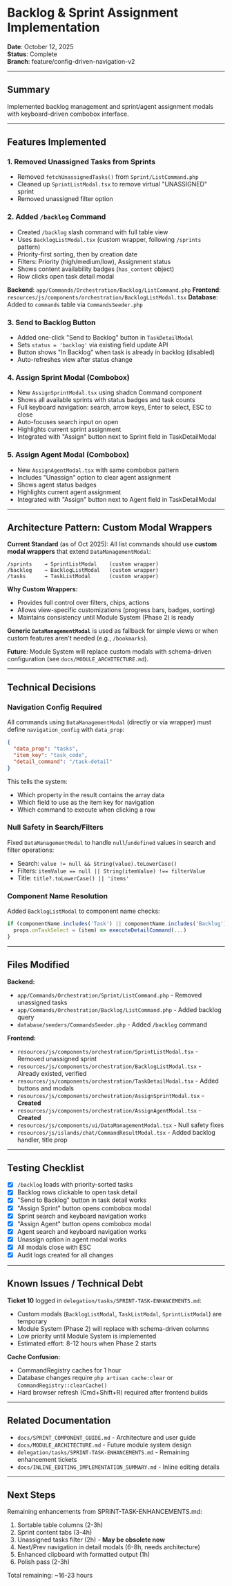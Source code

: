 # Backlog & Sprint Assignment Implementation

**Date**: October 12, 2025  
**Status**: Complete  
**Branch**: feature/config-driven-navigation-v2

---

## Summary

Implemented backlog management and sprint/agent assignment modals with keyboard-driven combobox interface.

---

## Features Implemented

### 1. Removed Unassigned Tasks from Sprints
- Removed `fetchUnassignedTasks()` from `Sprint/ListCommand.php`
- Cleaned up `SprintListModal.tsx` to remove virtual "UNASSIGNED" sprint
- Removed unassigned filter option

### 2. Added `/backlog` Command
- Created `/backlog` slash command with full table view
- Uses `BacklogListModal.tsx` (custom wrapper, following `/sprints` pattern)
- Priority-first sorting, then by creation date
- Filters: Priority (high/medium/low), Assignment status
- Shows content availability badges (`has_content` object)
- Row clicks open task detail modal

**Backend**: `app/Commands/Orchestration/Backlog/ListCommand.php`
**Frontend**: `resources/js/components/orchestration/BacklogListModal.tsx`
**Database**: Added to `commands` table via `CommandsSeeder.php`

### 3. Send to Backlog Button
- Added one-click "Send to Backlog" button in `TaskDetailModal`
- Sets `status = 'backlog'` via existing field update API
- Button shows "In Backlog" when task is already in backlog (disabled)
- Auto-refreshes view after status change

### 4. Assign Sprint Modal (Combobox)
- New `AssignSprintModal.tsx` using shadcn Command component
- Shows all available sprints with status badges and task counts
- Full keyboard navigation: search, arrow keys, Enter to select, ESC to close
- Auto-focuses search input on open
- Highlights current sprint assignment
- Integrated with "Assign" button next to Sprint field in TaskDetailModal

### 5. Assign Agent Modal (Combobox)
- New `AssignAgentModal.tsx` with same combobox pattern
- Includes "Unassign" option to clear agent assignment
- Shows agent status badges
- Highlights current agent assignment
- Integrated with "Assign" button next to Agent field in TaskDetailModal

---

## Architecture Pattern: Custom Modal Wrappers

**Current Standard** (as of Oct 2025):
All list commands should use **custom modal wrappers** that extend `DataManagementModal`:

```
/sprints    → SprintListModal    (custom wrapper)
/backlog    → BacklogListModal   (custom wrapper)
/tasks      → TaskListModal      (custom wrapper)
```

**Why Custom Wrappers:**
- Provides full control over filters, chips, actions
- Allows view-specific customizations (progress bars, badges, sorting)
- Maintains consistency until Module System (Phase 2) is ready

**Generic `DataManagementModal`** is used as fallback for simple views or when custom features aren't needed (e.g., `/bookmarks`).

**Future**: Module System will replace custom modals with schema-driven configuration (see `docs/MODULE_ARCHITECTURE.md`).

---

## Technical Decisions

### Navigation Config Required
All commands using `DataManagementModal` (directly or via wrapper) must define `navigation_config` with `data_prop`:

```json
{
  "data_prop": "tasks",
  "item_key": "task_code",
  "detail_command": "/task-detail"
}
```

This tells the system:
- Which property in the result contains the array data
- Which field to use as the item key for navigation
- Which command to execute when clicking a row

### Null Safety in Search/Filters
Fixed `DataManagementModal` to handle `null`/`undefined` values in search and filter operations:
- Search: `value != null && String(value).toLowerCase()`
- Filters: `itemValue == null || String(itemValue) !== filterValue`
- Title: `title?.toLowerCase() || 'items'`

### Component Name Resolution
Added `BacklogListModal` to component name checks:
```typescript
if (componentName.includes('Task') || componentName.includes('Backlog')) {
  props.onTaskSelect = (item) => executeDetailCommand(...)
}
```

---

## Files Modified

**Backend:**
- `app/Commands/Orchestration/Sprint/ListCommand.php` - Removed unassigned tasks
- `app/Commands/Orchestration/Backlog/ListCommand.php` - Added backlog query
- `database/seeders/CommandsSeeder.php` - Added `/backlog` command

**Frontend:**
- `resources/js/components/orchestration/SprintListModal.tsx` - Removed unassigned sprint
- `resources/js/components/orchestration/BacklogListModal.tsx` - Already existed, verified
- `resources/js/components/orchestration/TaskDetailModal.tsx` - Added buttons and modals
- `resources/js/components/orchestration/AssignSprintModal.tsx` - **Created**
- `resources/js/components/orchestration/AssignAgentModal.tsx` - **Created**
- `resources/js/components/ui/DataManagementModal.tsx` - Null safety fixes
- `resources/js/islands/chat/CommandResultModal.tsx` - Added backlog handler, title prop

---

## Testing Checklist

- [x] `/backlog` loads with priority-sorted tasks
- [x] Backlog rows clickable to open task detail
- [x] "Send to Backlog" button in task detail works
- [x] "Assign Sprint" button opens combobox modal
- [x] Sprint search and keyboard navigation works
- [x] "Assign Agent" button opens combobox modal
- [x] Agent search and keyboard navigation works
- [x] Unassign option in agent modal works
- [x] All modals close with ESC
- [x] Audit logs created for all changes

---

## Known Issues / Technical Debt

**Ticket 10** logged in `delegation/tasks/SPRINT-TASK-ENHANCEMENTS.md`:
- Custom modals (`BacklogListModal`, `TaskListModal`, `SprintListModal`) are temporary
- Module System (Phase 2) will replace with schema-driven columns
- Low priority until Module System is implemented
- Estimated effort: 8-12 hours when Phase 2 starts

**Cache Confusion:**
- CommandRegistry caches for 1 hour
- Database changes require `php artisan cache:clear` or `CommandRegistry::clearCache()`
- Hard browser refresh (Cmd+Shift+R) required after frontend builds

---

## Related Documentation

- `docs/SPRINT_COMPONENT_GUIDE.md` - Architecture and user guide
- `docs/MODULE_ARCHITECTURE.md` - Future module system design
- `delegation/tasks/SPRINT-TASK-ENHANCEMENTS.md` - Remaining enhancement tickets
- `docs/INLINE_EDITING_IMPLEMENTATION_SUMMARY.md` - Inline editing details

---

## Next Steps

Remaining enhancements from SPRINT-TASK-ENHANCEMENTS.md:
1. Sortable table columns (2-3h)
2. Sprint content tabs (3-4h)
3. Unassigned tasks filter (2h) - **May be obsolete now**
4. Next/Prev navigation in detail modals (6-8h, needs architecture)
5. Enhanced clipboard with formatted output (1h)
6. Polish pass (2-3h)

Total remaining: ~16-23 hours
